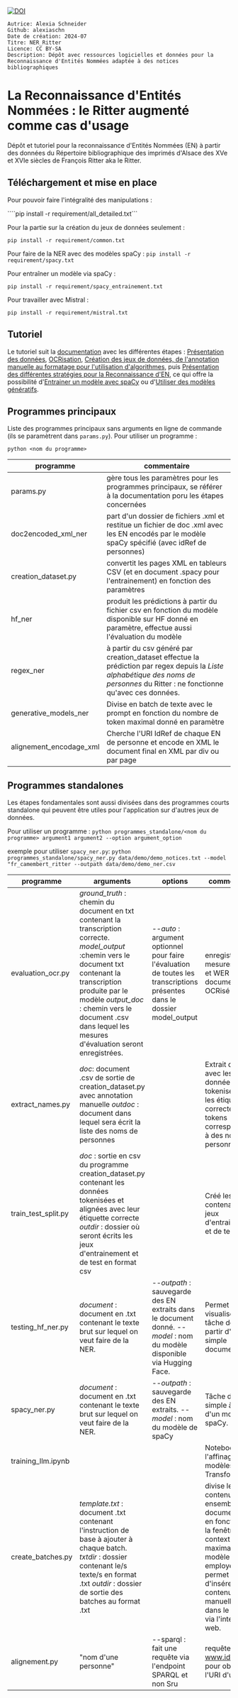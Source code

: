 [![DOI](https://zenodo.org/badge/DOI/10.5281/zenodo.12771444.svg)](https://doi.org/10.5281/zenodo.12771444)

```
Autrice: Alexia Schneider
Github: alexiaschn
Date de création: 2024-07
Titre: NER_Ritter
Licence: CC BY-SA
Description: Dépôt avec ressources logicielles et données pour la Reconnaissance d'Entités Nommées adaptée à des notices bibliographiques
```



# La Reconnaissance d'Entités Nommées : le Ritter augmenté comme cas d'usage

Dépôt et tutoriel pour la reconnaissance d'Entités Nommées (EN) à partir des données du Répertoire bibliographique des imprimés d'Alsace des XVe et XVIe siècles de François Ritter aka le Ritter.

## Téléchargement et mise en place 


Pour pouvoir faire l'intégralité des manipulations : 

````pip install -r requirement/all_detailed.txt```

Pour la partie sur la création du jeux de données seulement : 

```pip install -r requirement/common.txt```

Pour faire de la NER avec des modèles spaCy :
```pip install -r requirement/spacy.txt```

Pour entraîner un modèle via spaCy : 

```pip install -r requirement/spacy_entrainement.txt```

Pour travailler avec Mistral : 

```pip install -r requirement/mistral.txt```

## Tutoriel

Le tutoriel suit la [documentation](documentation/) avec les différentes étapes : [Présentation des données](documentation/1.Les_donnees.md), [OCRisation](documentation/2.OCR.md), [Création des jeux de données, de l'annotation manuelle au formatage pour l'utilisation d'algorithmes](documentation/3.Creation_jeux_de_donnees.md), puis [Présentation des différentes stratégies pour la Reconnaissance d'EN](documentation/4.Strategie_NER.md), ce qui offre la possibilité d'[Entrainer un modèle avec spaCy](documentation/5.Entrainement_modele_avec_spacy.md) ou d'[Utiliser des modèles génératifs](documentation/6.Modeles_generatif.md).

## Programmes principaux

Liste des programmes principaux sans arguments en ligne de commande (ils se paramètrent dans ```params.py```). 
Pour utiliser un programme : 

```python <nom du programme>```

programme|commentaire
--|--
params.py|gère tous les paramètres pour les programmes principaux, se référer à la documentation poru les étapes concernées
doc2encoded_xml_ner | part d'un dossier de fichiers .xml et restitue un fichier de doc .xml avec les EN encodés par le modèle spaCy spécifié (avec idRef de personnes)
creation_dataset.py|convertit les pages XML en tableurs CSV (et en document .spacy pour l'entrainement) en fonction des paramètres
hf_ner|produit les prédictions à partir du fichier csv en fonction du modèle disponible sur HF donné en paramètre, effectue aussi l'évaluation du modèle
regex_ner|à partir du csv généré par creation_dataset effectue la prédiction par regex depuis la _Liste alphabétique des noms de personnes_ du Ritter : ne fonctionne qu'avec ces données. 
generative_models_ner| Divise en batch de texte avec le prompt en fonction du nombre de token maximal donné en paramètre
alignement_encodage_xml|Cherche l'URI IdRef de chaque EN de personne et encode en XML le document final en XML par div ou par page

## Programmes standalones

Les étapes fondamentales sont aussi divisées dans des programmes courts standalone qui peuvent être utiles pour l'application sur d'autres jeux de données. 

Pour utiliser un programme : 
```python programmes_standalone/<nom du programme> argument1 argument2 --option argument_option```

exemple pour utiliser ```spacy_ner.py```: 
```python programmes_standalone/spacy_ner.py data/demo/demo_notices.txt --model "fr_camembert_ritter --outpath data/demo/demo_ner.csv```

|programme|arguments|options|commentaire
|--|--|--|--|
evaluation_ocr.py|*ground_truth* : chemin du document en txt contenant la transcription correcte. *model_output* :chemin vers le document txt contenant la transcription produite par le modèle *output_doc* : chemin vers le document .csv dans lequel les mesures d'évaluation seront enregistrées.|*--auto* : argument optionnel pour faire l'évaluation de toutes les transcriptions présentes dans le dossier model_output | enregistre les mesures CER et WER du document OCRisé |
extract_names.py|*doc*: document .csv de sortie de creation_dataset.py avec annotation manuelle *outdoc* : document dans lequel sera écrit la liste des noms de personnes|| Extrait du doc avec les données tokenisées et les étiquettes correctes les tokens correspondants à des noms de personnes
train_test_split.py|    *doc* : sortie en csv du programme creation_dataset.py contenant les données tokenisées et alignées avec leur étiquette correcte *outdir* : dossier où seront écrits les jeux d'entrainement et de test en format csv || Créé les csv contenant les jeux d'entrainement et de test
testing_hf_ner.py| *document* : document en .txt contenant le texte brut sur lequel on veut faire de la NER. | *--outpath* : sauvegarde des EN extraits dans le document donné. *--model* : nom du modèle disponible via Hugging Face.| Permet de visualiser la tâche de NER à partir d'un simple document txt. 
spacy_ner.py|*document* : document en .txt contenant le texte brut sur lequel on veut faire de la NER. |*--outpath* : sauvegarde des EN extraits. *--model* : nom du modèle de spaCy  | Tâche de NER simple à partir d'un modèle de spaCy. 
training_llm.ipynb|||Notebook pour l'affinage de modèles Transformers. 
create_batches.py|_template.txt_ : document .txt contenant l'instruction de base à ajouter à chaque batch. _txtdir_ : dossier contenant le/s texte/s en format .txt _outdir_ : dossier de sortie des batches au format .txt||divise le contenu d'un ensemble de documents txt en fonction de la fenêtre contextuelle maximale du modèle employé : permet d'insérer le contenu manuellement dans le prompt via l'interface web.  |
alignement.py|"nom d'une personne"|--sparql : fait une requête via l'endpoint SPARQL et non Sru | requête www.idref.fr pour obtenir l'URI d'un nom